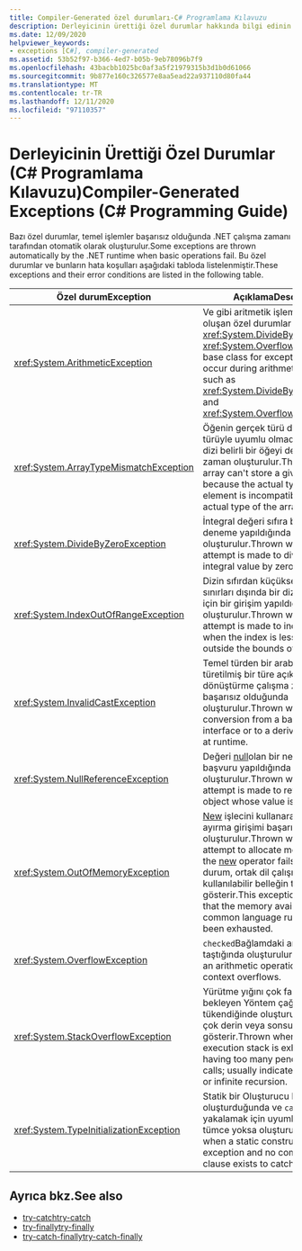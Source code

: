 ```yaml
---
title: Compiler-Generated özel durumları-C# Programlama Kılavuzu
description: Derleyicinin ürettiği özel durumlar hakkında bilgi edinin. Otomatik olarak oluşturulan özel durumların ve bunların hata koşullarının listesini gözden geçirin.
ms.date: 12/09/2020
helpviewer_keywords:
- exceptions [C#], compiler-generated
ms.assetid: 53b52f97-b366-4ed7-b05b-9eb78096b7f9
ms.openlocfilehash: 43bacbb1025bc0af3a5f21979315b3d1b0d61066
ms.sourcegitcommit: 9b877e160c326577e8aa5ead22a937110d80fa44
ms.translationtype: MT
ms.contentlocale: tr-TR
ms.lasthandoff: 12/11/2020
ms.locfileid: "97110357"
---
```

# <a name="compiler-generated-exceptions-c-programming-guide"></a><span data-ttu-id="28f29-104">Derleyicinin Ürettiği Özel Durumlar (C# Programlama Kılavuzu)</span><span class="sxs-lookup"><span data-stu-id="28f29-104">Compiler-Generated Exceptions (C# Programming Guide)</span></span>

<span data-ttu-id="28f29-105">Bazı özel durumlar, temel işlemler başarısız olduğunda .NET çalışma zamanı tarafından otomatik olarak oluşturulur.</span><span class="sxs-lookup"><span data-stu-id="28f29-105">Some exceptions are thrown automatically by the .NET runtime when basic operations fail.</span></span> <span data-ttu-id="28f29-106">Bu özel durumlar ve bunların hata koşulları aşağıdaki tabloda listelenmiştir.</span><span class="sxs-lookup"><span data-stu-id="28f29-106">These exceptions and their error conditions are listed in the following table.</span></span>

|<span data-ttu-id="28f29-107">Özel durum</span><span class="sxs-lookup"><span data-stu-id="28f29-107">Exception</span></span>|<span data-ttu-id="28f29-108">Açıklama</span><span class="sxs-lookup"><span data-stu-id="28f29-108">Description</span></span>|
|---------------|-----------------|
|<xref:System.ArithmeticException>|<span data-ttu-id="28f29-109">Ve gibi aritmetik işlemler sırasında oluşan özel durumlar için temel sınıf <xref:System.DivideByZeroException> <xref:System.OverflowException> .</span><span class="sxs-lookup"><span data-stu-id="28f29-109">A base class for exceptions that occur during arithmetic operations, such as <xref:System.DivideByZeroException> and <xref:System.OverflowException>.</span></span>|
|<xref:System.ArrayTypeMismatchException>|<span data-ttu-id="28f29-110">Öğenin gerçek türü dizinin gerçek türüyle uyumlu olmadığından, bir dizi belirli bir öğeyi depolayamadığı zaman oluşturulur.</span><span class="sxs-lookup"><span data-stu-id="28f29-110">Thrown when an array can't store a given element because the actual type of the element is incompatible with the actual type of the array.</span></span>|
|<xref:System.DivideByZeroException>|<span data-ttu-id="28f29-111">İntegral değeri sıfıra bölmek için bir deneme yapıldığında oluşturulur.</span><span class="sxs-lookup"><span data-stu-id="28f29-111">Thrown when an attempt is made to divide an integral value by zero.</span></span>|
|<xref:System.IndexOutOfRangeException>|<span data-ttu-id="28f29-112">Dizin sıfırdan küçükse veya dizinin sınırları dışında bir diziyi dizinlemek için bir girişim yapıldığında oluşturulur.</span><span class="sxs-lookup"><span data-stu-id="28f29-112">Thrown when an attempt is made to index an array when the index is less than zero or outside the bounds of the array.</span></span>|
|<xref:System.InvalidCastException>|<span data-ttu-id="28f29-113">Temel türden bir arabirime ya da türetilmiş bir türe açık bir dönüştürme çalışma zamanında başarısız olduğunda oluşturulur.</span><span class="sxs-lookup"><span data-stu-id="28f29-113">Thrown when an explicit conversion from a base type to an interface or to a derived type fails at runtime.</span></span>|
|<xref:System.NullReferenceException>|<span data-ttu-id="28f29-114">Değeri [null](../../language-reference/keywords/null.md)olan bir nesneye başvuru yapıldığında oluşturulur.</span><span class="sxs-lookup"><span data-stu-id="28f29-114">Thrown when an attempt is made to reference an object whose value is [null](../../language-reference/keywords/null.md).</span></span>|
|<xref:System.OutOfMemoryException>|<span data-ttu-id="28f29-115">[New](../../language-reference/operators/new-operator.md) işlecini kullanarak bellek ayırma girişimi başarısız olduğunda oluşturulur.</span><span class="sxs-lookup"><span data-stu-id="28f29-115">Thrown when an attempt to allocate memory using the [new](../../language-reference/operators/new-operator.md) operator fails.</span></span> <span data-ttu-id="28f29-116">Bu özel durum, ortak dil çalışma zamanı için kullanılabilir belleğin tükendiğini gösterir.</span><span class="sxs-lookup"><span data-stu-id="28f29-116">This exception indicates that the memory available to the common language runtime has been exhausted.</span></span>|
|<xref:System.OverflowException>|<span data-ttu-id="28f29-117">`checked`Bağlamdaki aritmetik işlem taştığında oluşturulur.</span><span class="sxs-lookup"><span data-stu-id="28f29-117">Thrown when an arithmetic operation in a `checked` context overflows.</span></span>|
|<xref:System.StackOverflowException>|<span data-ttu-id="28f29-118">Yürütme yığını çok fazla sayıda bekleyen Yöntem çağrısı ile tükendiğinde oluşturulur; genellikle çok derin veya sonsuz özyineleme gösterir.</span><span class="sxs-lookup"><span data-stu-id="28f29-118">Thrown when the execution stack is exhausted by having too many pending method calls; usually indicates a very deep or infinite recursion.</span></span>|
|<xref:System.TypeInitializationException>|<span data-ttu-id="28f29-119">Statik bir Oluşturucu bir özel durum oluşturduğunda ve `catch` bunu yakalamak için uyumlu bir yan tümce yoksa oluşturulur.</span><span class="sxs-lookup"><span data-stu-id="28f29-119">Thrown when a static constructor throws an exception and no compatible `catch` clause exists to catch it.</span></span>|

## <a name="see-also"></a><span data-ttu-id="28f29-120">Ayrıca bkz.</span><span class="sxs-lookup"><span data-stu-id="28f29-120">See also</span></span>

- [<span data-ttu-id="28f29-121">try-catch</span><span class="sxs-lookup"><span data-stu-id="28f29-121">try-catch</span></span>](../../language-reference/keywords/try-catch.md)
- [<span data-ttu-id="28f29-122">try-finally</span><span class="sxs-lookup"><span data-stu-id="28f29-122">try-finally</span></span>](../../language-reference/keywords/try-finally.md)
- [<span data-ttu-id="28f29-123">try-catch-finally</span><span class="sxs-lookup"><span data-stu-id="28f29-123">try-catch-finally</span></span>](../../language-reference/keywords/try-catch-finally.md)
